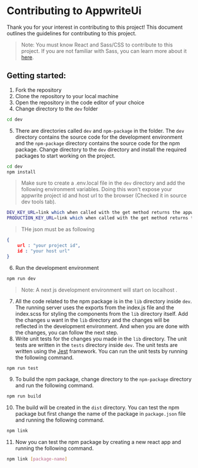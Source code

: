 # Contributing to AppwriteUi
Thank you for your interest in contributing to this project! This document outlines the guidelines for contributing to this project.

>Note: You must know React and Sass/CSS to contribute to this project. If you are not familiar with Sass, you can learn more about it [here](https://www.youtube.com/watch?v=akDIJa0AP5c).

## Getting started: 
1. Fork the repository
2. Clone the repository to your local machine
3. Open the repository in the code editor of your choice
4. Change directory to the `dev` folder
```bash
cd dev
```
5. There are directories called `dev` and `npm-package` in the  folder. The `dev` directory contains the source code for the development environment and the `npm-package` directory contains the source code for the npm package. Change directory to the `dev` directory and install the required packages to start working on the 
project. 
```bash
cd dev
npm install
```
> Make sure to create a .env.local file in the `dev` directory and add the following environment variables. Doing this won't expose your appwrite project id and host url to the browser (Checked it in source dev tools tab). 
```bash
DEV_KEY_URL=link which when called with the get method returns the appwrite projectId and host URl
PRODUCTION_KEY_URL=link which when called with the get method returns the appwrite projectId and host URL but for production
```
>THe json must be as following
```json
{
    url : "your project id",
    id : "your host url"
}
```
6. Run the development environment
```bash
npm run dev
```
> Note: A next js development environment will start on localhost . 
7. All the code related to the npm package is in the `lib` directory inside `dev`. The running server uses the exports from the index.js file  and the index.scss for styling the components from the `lib` directory itself. Add the changes u want in the `lib` directory and the changes will be reflected in the development environment. And when you are done with the changes, you can follow the next step.
8. Write unit tests for the changes you made in the `lib` directory. The unit tests are written in the `tests` directory inside `dev`. The unit tests are written using the [Jest](https://jestjs.io/) framework. You can run the unit tests by running the following command.
```bash
npm run test
```
9. To build the npm package, change directory to the `npm-package` directory and run the following command.
```bash
npm run build
```
10. The build will be created in the `dist` directory. You can test the npm package but first change the name of the package in `package.json` file  and running the following command.
```bash
npm link  
``` 
11. Now you can test the npm package by creating a new react app and running the following command.
```bash
npm link [package-name]
```



